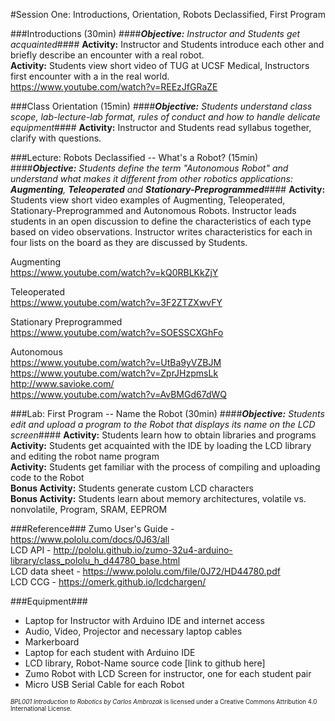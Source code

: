 #Session One: Introductions, Orientation, Robots Declassified, First Program

###Introductions (30min)
####_**Objective:** Instructor and Students get acquainted_####
**Activity:** Instructor and Students introduce each other and briefly describe an encounter with a real robot.<br>
**Activity:** Students view short video of TUG at UCSF Medical, Instructors first encounter with a in the real world.<br>
https://www.youtube.com/watch?v=REEzJfGRaZE

###Class Orientation (15min)
####_**Objective:** Students understand class scope, lab-lecture-lab format, rules of conduct and how to handle delicate equipment_####
**Activity:** Instructor and Students read syllabus together, clarify with questions.

###Lecture: Robots Declassified -- What's a Robot? (15min)
####_**Objective:** Students define the term "Autonomous Robot" and understand what makes it different from other robotics applications: **Augmenting**, **Teleoperated** and **Stationary-Preprogrammed**_####
**Activity:**  Students view short video examples of Augmenting, Teleoperated, Stationary-Preprogrammed and Autonomous Robots.  Instructor leads students in an open discussion to define the characteristics of each type based on video observations.  Instructor writes characteristics for each in four lists on the board as they are discussed by Students.

Augmenting<br>
https://www.youtube.com/watch?v=kQ0RBLKkZjY

Teleoperated<br>
https://www.youtube.com/watch?v=3F2ZTZXwvFY

Stationary Preprogrammed<br>
https://www.youtube.com/watch?v=SOESSCXGhFo

Autonomous<br>
https://www.youtube.com/watch?v=UtBa9yVZBJM<br>
https://www.youtube.com/watch?v=ZprJHzpmsLk<br>
http://www.savioke.com/<br>
https://www.youtube.com/watch?v=AvBMGd67dWQ<br>


###Lab: First Program -- Name the Robot (30min)
####_**Objective:** Students edit and upload a program to the Robot that displays its name on the LCD screen_####
**Activity:** Students learn how to obtain libraries and programs<br>
**Activity:** Students get acquainted with the IDE by loading the LCD library and editing the robot name program<br>
**Activity:** Students get familiar with the process of compiling and uploading code to the Robot<br>
**Bonus Activity:**  Students generate custom LCD characters<br>
**Bonus Activity:**  Students learn about memory architectures, volatile vs. nonvolatile, Program, SRAM, EEPROM<br>

###Reference###
Zumo User's Guide - https://www.pololu.com/docs/0J63/all<br>
LCD API - http://pololu.github.io/zumo-32u4-arduino-library/class_pololu_h_d44780_base.html<br>
LCD data sheet - https://www.pololu.com/file/0J72/HD44780.pdf<br>
LCD CCG - https://omerk.github.io/lcdchargen/<br>

###Equipment###
* Laptop for Instructor with Arduino IDE and internet access
* Audio, Video, Projector and necessary laptop cables
* Markerboard
* Laptop for each student with Arduino IDE
* LCD library, Robot-Name source code [link to github here]
* Zumo Robot with LCD Screen for instructor, one for each student pair
* Micro USB Serial Cable for each Robot

<sup><sub>*BPL001 Introduction to Robotics by Carlos Ambrozak* is licensed under a Creative Commons Attribution 4.0 International License.</sub></sup>
